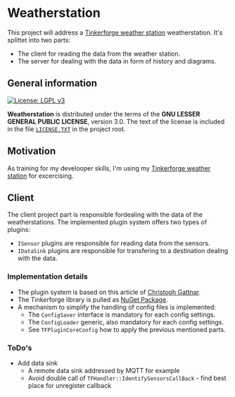 # Weatherstation

This project will address a [Tinkerforge weather station][TFURL] weatherstation. It's splittet into two parts:
  - The client for reading the data from the weather station.
  - The server for dealing with the data in form of history and diagrams.

## General information

[![License: LGPL v3](https://img.shields.io/badge/License-LGPL%20v3-blue.svg)](http://www.gnu.org/licenses/lgpl-3.0 "LGPL-3.0")

**Weatherstation** is distributed under the terms of the **GNU LESSER GENERAL PUBLIC LICENSE**, version 3.0. The text of the license is included in the file [<code>LICENSE.TXT</code>](https://github.com/ThirtySomething/Weatherstation/blob/master/LICENSE.TXT "LGPL-3.0") in the project root.

## Motivation

As training for my develooper skills, I'm using my [Tinkerforge weather station][TFURL] for excercising.

## Client

The client project part is responsible fordealing with the data of the weatherstations. The implemented plugin system offers two types of plugins:
  - <code>ISensor</code> plugins are responsible for reading data from the sensors.
  - <code>IDataSink</code> plugins are responsible for transfering to a destination dealing with the data.

### Implementation details

- The plugin system is based on this article of [Christoph Gattnar][Plugin].
- The Tinkerforge library is pulled as [NuGet Package][TFNuGet].
- A mechanism to simplify the handling of config files is implemented:
  - The <code>ConfigSaver</code> interface is mandatory for each config settings.
  - The <code>ConfigLoader</code> generic, also mandatory for each config settings.
  - See <code>TFPluginCoreConfig</code> how to apply the previous mentioned parts.

### ToDo's

- Add data sink
  - A remote data sink addressed by MQTT for example
  - Avoid double call of <code>TFHandler::IdentifySensorsCallBack</code> - find best place for unregister callback

[Plugin]:https://code.msdn.microsoft.com/windowsdesktop/Creating-a-simple-plugin-b6174b62
[TFNuGet]:https://www.nuget.org/packages/Tinkerforge/
[TFURL]:https://www.tinkerforge.com/en/doc/Kits/WeatherStation/WeatherStation.html
